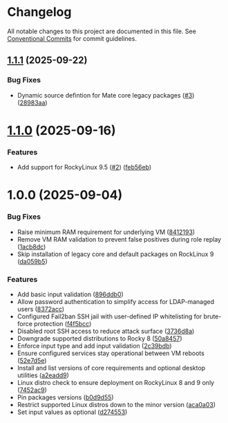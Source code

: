# Changelog

All notable changes to this project are documented in this file. See
[Conventional Commits](https://conventionalcommits.org) for commit guidelines.

## [1.1.1](https://github.com/ewcloud/ewc-ansible-role-remote-desktop/compare/1.1.0...1.1.1) (2025-09-22)


### Bug Fixes

*  Dynamic source defintion for Mate core legacy packages ([#3](https://github.com/ewcloud/ewc-ansible-role-remote-desktop/issues/3)) ([28983aa](https://github.com/ewcloud/ewc-ansible-role-remote-desktop/commit/28983aa5ee860f77a08b498fdc1f09b9c62fbd1f))

# [1.1.0](https://github.com/ewcloud/ewc-ansible-role-remote-desktop/compare/1.0.0...1.1.0) (2025-09-16)


### Features

* Add support for RockyLinux 9.5 ([#2](https://github.com/ewcloud/ewc-ansible-role-remote-desktop/issues/2)) ([feb56eb](https://github.com/ewcloud/ewc-ansible-role-remote-desktop/commit/feb56ebf041a7798e9b7ef3fd46870b861b5aef8))

# 1.0.0 (2025-09-04)


### Bug Fixes

* Raise minimum RAM requirement for underlying VM ([8412193](https://github.com/ewcloud/ewc-ansible-role-remote-desktop/commit/8412193de01d60efa1762b641093527166151c57))
* Remove VM RAM validation to prevent false positives during role replay ([1acb8dc](https://github.com/ewcloud/ewc-ansible-role-remote-desktop/commit/1acb8dcf1620b30ec8f212d9769c9743695f1035))
* Skip installation of legacy core and default packages on RockLinux 9 ([da059b5](https://github.com/ewcloud/ewc-ansible-role-remote-desktop/commit/da059b59df52511da0eabb37091b4151a9355ea6))


### Features

* Add basic input validation ([896ddb0](https://github.com/ewcloud/ewc-ansible-role-remote-desktop/commit/896ddb057d87fcaf698c6b3b39533395b49be102))
* Allow password authentication to simplify access for LDAP-managed users ([8372acc](https://github.com/ewcloud/ewc-ansible-role-remote-desktop/commit/8372accd49d64a8a39575b3ba7d68ffa00d7d190))
* Configured Fail2ban SSH jail with user-defined IP whitelisting for brute-force protection ([f4f5bcc](https://github.com/ewcloud/ewc-ansible-role-remote-desktop/commit/f4f5bcc1fbae797f4dbc2ddffd489935a65cd48f))
* Disabled root SSH access to reduce attack surface ([3736d8a](https://github.com/ewcloud/ewc-ansible-role-remote-desktop/commit/3736d8a9d7813109870ca8cc7193e5369b6b4729))
* Downgrade supported distributions to Rocky 8 ([50a8457](https://github.com/ewcloud/ewc-ansible-role-remote-desktop/commit/50a84571ef1f7111a25bc72698183deb52ed908d))
* Enforce input type and add input validation ([2c39bdb](https://github.com/ewcloud/ewc-ansible-role-remote-desktop/commit/2c39bdb31f47645392174ab302ac6979536b79ea))
* Ensure configured services stay operational between VM reboots ([52e7d5e](https://github.com/ewcloud/ewc-ansible-role-remote-desktop/commit/52e7d5ebd1b2461f504b5faf38136900fc182341))
* Install and list versions of core requirements and optional desktop utilities ([a2eadd9](https://github.com/ewcloud/ewc-ansible-role-remote-desktop/commit/a2eadd9d4693151bea4748384f80a522ed089417))
* Linux distro check to ensure deployment on RockyLinux 8 and 9 only ([7452ac9](https://github.com/ewcloud/ewc-ansible-role-remote-desktop/commit/7452ac96f7b68b46b479577b3aee5dcb2667e172))
* Pin packages versions ([b0d9d55](https://github.com/ewcloud/ewc-ansible-role-remote-desktop/commit/b0d9d5587dcb8afe38daa63c184dfee1b21f70c6))
* Restrict supported Linux distros down to the minor version ([aca0a03](https://github.com/ewcloud/ewc-ansible-role-remote-desktop/commit/aca0a032e9b3f97dc36ac265fec02a8a2fc2c78c))
* Set input values as optional ([d274553](https://github.com/ewcloud/ewc-ansible-role-remote-desktop/commit/d27455341c38806d76050d6019cfd4f513e40629))

